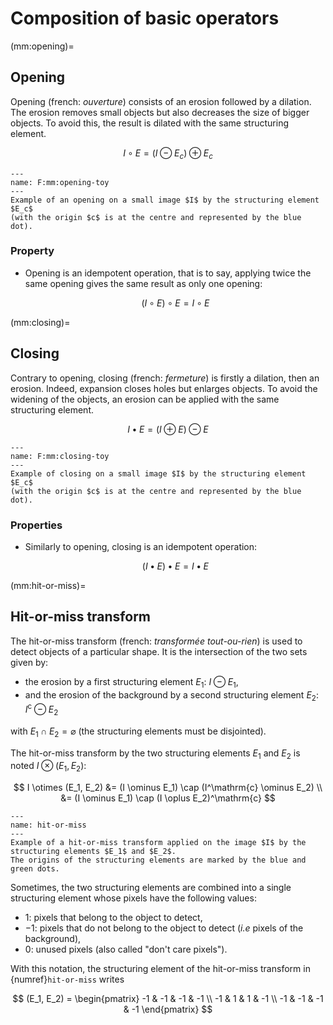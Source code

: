 # Composition of basic operators


(mm:opening)=
## Opening

Opening (french: _ouverture_) consists of an erosion followed by a dilation.
The erosion removes small objects but also decreases the size of bigger objects.
To avoid this, the result is dilated with the same structuring element.

$$
  I \circ E = (I \ominus E_c) \oplus E_c
$$

```{figure} opening-toy.svg
---
name: F:mm:opening-toy
---
Example of an opening on a small image $I$ by the structuring element $E_c$
(with the origin $c$ is at the centre and represented by the blue dot).
```

### Property

* Opening is an idempotent operation, that is to say, applying twice the same opening gives the same result as only one opening:

  $$
  (I \circ E) \circ E = I \circ E
  $$


(mm:closing)=
## Closing

Contrary to opening, closing (french: _fermeture_) is firstly a dilation, then an erosion.
Indeed, expansion closes holes but enlarges objects.
To avoid the widening of the objects, an erosion can be applied with the same structuring element.

$$
  I \bullet E = (I \oplus E) \ominus E
$$

```{figure} closing-toy.svg
---
name: F:mm:closing-toy
---
Example of closing on a small image $I$ by the structuring element $E_c$
(with the origin $c$ is at the centre and represented by the blue dot).
```

### Properties

* Similarly to opening, closing is an idempotent operation:
  
  $$
    (I \bullet E) \bullet E = I \bullet E
  $$


(mm:hit-or-miss)=
## Hit-or-miss transform

The hit-or-miss transform (french: _transformée tout-ou-rien_) is used to detect objects of a particular shape.
It is the intersection of the two sets given by:
* the erosion by a first structuring element $E_1$: $I \ominus E_1$,
* and the erosion of the background by a second structuring element $E_2$: $I^\mathrm{c} \ominus E_2$

with $E_1 \cap E_2 = \varnothing$ (the structuring elements must be disjointed).

The hit-or-miss transform by the two structuring elements $E_1$ and $E_2$ is noted $I \otimes (E_1, E_2)$:

$$
   I \otimes (E_1, E_2)
   &= (I \ominus E_1) \cap (I^\mathrm{c} \ominus E_2) \\
   &= (I \ominus E_1) \cap (I \oplus E_2)^\mathrm{c}
$$

```{figure} hit-or-miss-toy.svg
---
name: hit-or-miss
---
Example of a hit-or-miss transform applied on the image $I$ by the structuring elements $E_1$ and $E_2$.
The origins of the structuring elements are marked by the blue and green dots.
```

Sometimes, the two structuring elements are combined into a single structuring element whose pixels have the following values:
* $1$: pixels that belong to the object to detect,
* $-1$: pixels that do not belong to the object to detect (_i.e_ pixels of the background),
* $0$: unused pixels (also called "don't care pixels").

With this notation, the structuring element of the hit-or-miss transform in {numref}`hit-or-miss` writes

$$
  (E_1, E_2) =
  \begin{pmatrix}
    -1 & -1 & -1 & -1 \\
    -1 &  1 &  1 & -1 \\
    -1 & -1 & -1 & -1
  \end{pmatrix}
$$


<!-- Aller plus loin dans les notions vues, avec extension en niveau de gris (cf dans Jahne) ou présentation des fonctions supplémentaires disponibles dans scikit-image. Inclure par exemple : top-hat filter, transformée de distance (dans Jahne ?), épaissisement (thickening), amainsissement (thinning), squeletisation (skeletons), taillage (pruning), représentation de l'image sous forme d'un arbre... -->